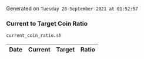 Generated on `Tuesday 28-September-2021 at 01:52:57`

### Current to Target Coin Ratio
`current_coin_ratio.sh`

Date|Current|Target|Ratio
---|---|---|---
